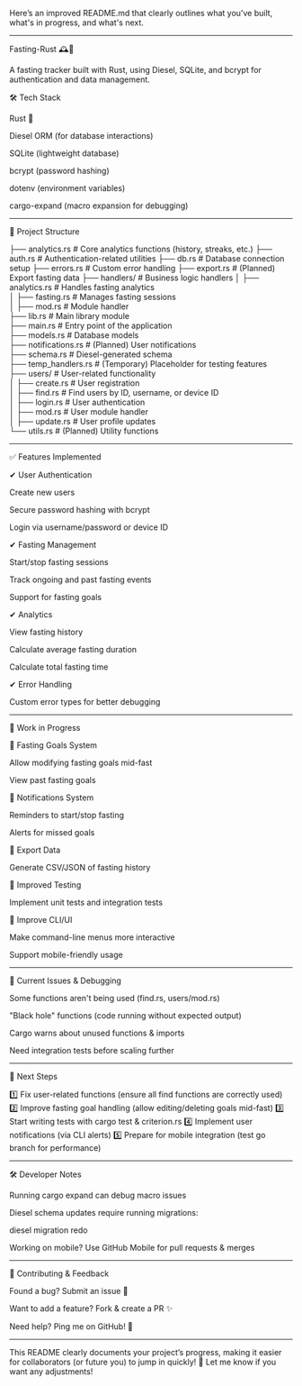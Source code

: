 Here’s an improved README.md that clearly outlines what you've built, what's in progress, and what's next.


---

Fasting-Rust 🕰️🚀

A fasting tracker built with Rust, using Diesel, SQLite, and bcrypt for authentication and data management.

🛠️ Tech Stack

Rust 🦀

Diesel ORM (for database interactions)

SQLite (lightweight database)

bcrypt (password hashing)

dotenv (environment variables)

cargo-expand (macro expansion for debugging)



---

📂 Project Structure

├── analytics.rs       # Core analytics functions (history, streaks, etc.)
├── auth.rs            # Authentication-related utilities
├── db.rs              # Database connection setup
├── errors.rs          # Custom error handling
├── export.rs          # (Planned) Export fasting data
├── handlers/          # Business logic handlers
│   ├── analytics.rs   # Handles fasting analytics  
│   ├── fasting.rs     # Manages fasting sessions  
│   ├── mod.rs         # Module handler  
├── lib.rs             # Main library module  
├── main.rs            # Entry point of the application  
├── models.rs          # Database models  
├── notifications.rs   # (Planned) User notifications  
├── schema.rs          # Diesel-generated schema  
├── temp_handlers.rs   # (Temporary) Placeholder for testing features  
├── users/             # User-related functionality  
│   ├── create.rs      # User registration  
│   ├── find.rs        # Find users by ID, username, or device ID  
│   ├── login.rs       # User authentication  
│   ├── mod.rs         # User module handler  
│   ├── update.rs      # User profile updates  
└── utils.rs           # (Planned) Utility functions


---

✅ Features Implemented

✔ User Authentication

Create new users

Secure password hashing with bcrypt

Login via username/password or device ID


✔ Fasting Management

Start/stop fasting sessions

Track ongoing and past fasting events

Support for fasting goals


✔ Analytics

View fasting history

Calculate average fasting duration

Calculate total fasting time


✔ Error Handling

Custom error types for better debugging



---

🚧 Work in Progress

🔄 Fasting Goals System

Allow modifying fasting goals mid-fast

View past fasting goals


🔄 Notifications System

Reminders to start/stop fasting

Alerts for missed goals


🔄 Export Data

Generate CSV/JSON of fasting history


🔄 Improved Testing

Implement unit tests and integration tests


🔄 Improve CLI/UI

Make command-line menus more interactive

Support mobile-friendly usage



---

🐛 Current Issues & Debugging

Some functions aren't being used (find.rs, users/mod.rs)

"Black hole" functions (code running without expected output)

Cargo warns about unused functions & imports

Need integration tests before scaling further



---

📌 Next Steps

1️⃣ Fix user-related functions (ensure all find functions are correctly used)
2️⃣ Improve fasting goal handling (allow editing/deleting goals mid-fast)
3️⃣ Start writing tests with cargo test & criterion.rs
4️⃣ Implement user notifications (via CLI alerts)
5️⃣ Prepare for mobile integration (test go branch for performance)


---

🛠️ Developer Notes

Running cargo expand can debug macro issues

Diesel schema updates require running migrations:

diesel migration redo

Working on mobile? Use GitHub Mobile for pull requests & merges



---

📣 Contributing & Feedback

Found a bug? Submit an issue 📌

Want to add a feature? Fork & create a PR ✨

Need help? Ping me on GitHub! 🚀



---

This README clearly documents your project’s progress, making it easier for collaborators (or future you) to jump in quickly! 🚀 Let me know if you want any adjustments!

